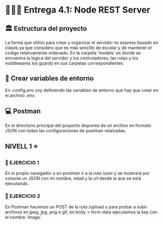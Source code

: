 # 🧑🏻‍💻 Entrega 4.1: Node REST Server

## 🏛 Estructura del proyecto

La forma que utilizo para crear y organizar el servidor es express basado en clases ya que considero que es más sencillo de escalar y de mantener el código relativamente ordenado.
En la carpeta 'models' es donde se encuentra la lógica del servidor y los controladores, las rutas y los middlewares los guardo en sus carpetas correspondientes.

## 🔐 Crear variables de entorno
En .config.env voy definiendo las variables de entorno que hay que crear en el archivo .env.

## 💻 Postman
En el directorio principal del proyecto dispones de un archivo en formato JSON con todas las configuraciones de postman relaizadas.

## NIVELL 1 ⭐️

### 📌 EJERCICIO 1

En el propio navegador o en postman ir a la ruta /user y se mostrará por consola un JSON con mi nombre, edad y la url desde la que se está ejecutando.

### 📌 EJERCICIO 2

En Postman hacemos un POST de la ruta /upload y para probar a subir archivos en jpeg, jpg, png o gif, en body > form-data ejecutamos la key con el nombre 'image'.